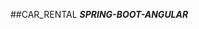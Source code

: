 ##CAR_RENTAL
                                                                          ***SPRING-BOOT-ANGULAR***
